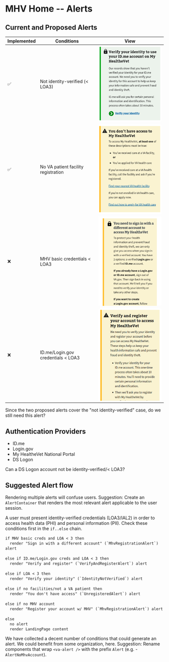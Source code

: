 # MHV Home -- Alerts

## Current and Proposed Alerts

Implemented | Conditions | View
--- | --- | ---
✅ | Not identity-verified (< LOA3) | ![](./assets/mhv-not-verified.png)
✅ | No VA patient facility registration | ![](./assets/mhv-not-registered-patient.png)
❌ | MHV basic credentials < LOA3 | ![](./assets/mhv-mhv-basic-credentials-not-loa3.png)
❌ | ID.me/Login.gov credentials < LOA3 | ![](./assets/mhv-idme-logingov-credentials-not-loa3.png)

Since the two proposed alerts cover the "not identity-verified" case, do we still need this alert?


## Authentication Providers

- ID.me
- Login.gov
- My HealtheVet National Portal
- DS Logon

Can a DS Logon account not be identity-verified/< LOA3?


## Suggested Alert flow

Rendering multiple alerts will confuse users. Suggestion: Create an
`AlertContainer` that renders the most relevant alert applicable to the user
session.

A user must present identity-verified credentials (LOA3/IAL2) in order to access
health data (PHI) and personal information (PII). Check these conditions first
in the `if..else` chain.

```
if MHV basic creds and LOA < 3 then
  render "Sign in with a different account" (`MhvRegistrationAlert`) alert

else if ID.me/Login.gov creds and LOA < 3 then
  render "Verify and register" (`VerifyAndRegisterAlert`) alert

else if LOA < 3 then
  render "Verify your identity" (`IdentityNotVerified`) alert

else if no facilities/not a VA patient then
  render "You don't have access" (`UnregisteredAlert`) alert

else if no MHV account
  render "Register your account w/ MHV" (`MhvRegistrationAlert`) alert

else
  no alert
  render LandingPage content
```

We have collected a decent number of conditions that could generate an alert.
We could benefit from some organization, here. Suggestion: Rename components
that wrap `<va-alert />` with the prefix `Alert` (e.g. - `AlertNoMhvAccount`).